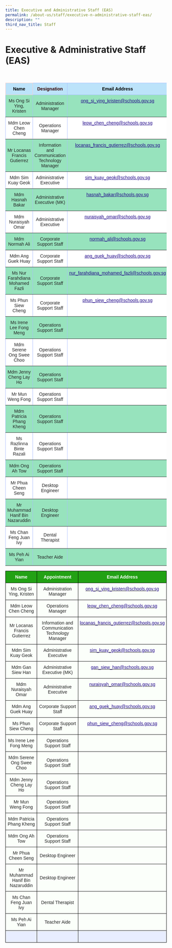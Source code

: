 ```yaml
---
title: Executive and Administrative Staff (EAS)
permalink: /about-us/staff/executive-n-administrative-staff-eas/
description: ""
third_nav_title: Staff
---
```

Executive & Administrative Staff (EAS)
========================

<br>

<style type="text/css">
.tg  {border-collapse:collapse;border-color:#aabcfe;border-spacing:0;}
.tg td{background-color:#e8edff;border-color:#aabcfe;border-style:solid;border-width:1px;color:#669;
  font-family:Arial, sans-serif;font-size:14px;overflow:hidden;padding:10px 5px;word-break:normal;}
.tg th{background-color:#b9c9fe;border-color:#aabcfe;border-style:solid;border-width:1px;color:#039;
  font-family:Arial, sans-serif;font-size:14px;font-weight:normal;overflow:hidden;padding:10px 5px;word-break:normal;}
.tg .tg-su6w{background-color:#97E3BD;border-color:inherit;color:#222;text-align:center;vertical-align:middle}
.tg .tg-g70e{background-color:#FFF;border-color:inherit;color:#21088A;font-weight:bold;text-align:center;text-decoration:underline;
  vertical-align:top}
.tg .tg-w3iq{background-color:#97e3bd;border-color:inherit;text-align:left;vertical-align:top}
.tg .tg-ll8o{background-color:#97E3BD;border-color:inherit;color:#222;text-align:center;vertical-align:top}
.tg .tg-zjnu{background-color:#97E3BD;border-color:inherit;color:#222;text-align:left;vertical-align:middle}
.tg .tg-o9eh{background-color:#97E3BD;border-color:inherit;color:#21088A;font-weight:bold;text-align:center;
  text-decoration:underline;vertical-align:top}
.tg .tg-oa0s{background-color:#BCE3FA;border-color:#ffccc9;color:#000000;font-weight:bold;text-align:center;vertical-align:top}
.tg .tg-ufz1{background-color:#BCE3FA;border-color:inherit;color:#330001;font-weight:bold;text-align:center;vertical-align:top}
.tg .tg-fkqm{background-color:#BCE3FA;border-color:inherit;color:#000000;font-weight:bold;text-align:center;vertical-align:top}
.tg .tg-gktn{background-color:#FFF;border-color:inherit;color:#222;text-align:center;vertical-align:middle}
.tg .tg-gct1{background-color:#FFF;border-color:inherit;color:#222;text-align:center;vertical-align:top}
.tg .tg-k81l{background-color:#FFF;border-color:inherit;color:#222;text-align:left;vertical-align:middle}
</style>
<table class="tg">
<thead>
  <tr>
    <th class="tg-oa0s">Name</th>
    <th class="tg-ufz1">Designation</th>
    <th class="tg-fkqm">Email Address</th>
  </tr>
</thead>
<tbody>
  <tr>
    <td class="tg-su6w"><span style="color:#222;background-color:#97E3BD">Ms Ong Si Ying, Kristen</span></td>
    <td class="tg-su6w"><span style="color:#222;background-color:#97E3BD">Administration Manager</span></td>
    <td class="tg-o9eh"><a href="mailto:ong_si_ying_kristen@schools.gov.sg"><span style="font-weight:500;text-decoration:underline;color:#21088A">ong_si_ying_kristen@schools.gov.sg</span></a></td>
  </tr>
  <tr>
    <td class="tg-gktn"><span style="color:#222;background-color:#FFF">Mdm Leow Chen Cheng</span></td>
    <td class="tg-gktn"><span style="color:#222;background-color:#FFF">Operations Manager</span></td>
    <td class="tg-g70e"><a href="mailto:leow_chen_cheng@schools.gov.sg"><span style="font-weight:500;text-decoration:underline;color:#21088A">leow_chen_cheng@schools.gov.sg</span></a></td>
  </tr>
  <tr>
    <td class="tg-su6w"><span style="color:#222;background-color:#97E3BD">Mr Locanas Francis Gutierrez</span></td>
    <td class="tg-su6w"><span style="color:#222;background-color:#97E3BD">Information and Communication Technology Manager</span></td>
    <td class="tg-o9eh"><a href="mailto:locanas_francis_gutierrez@moe.edu,sg"><span style="font-weight:500;text-decoration:underline;color:#21088A">locanas_francis_gutierrez@schools.gov.sg</span></a></td>
  </tr>
  <tr>
    <td class="tg-gktn"><span style="color:#222;background-color:#FFF">Mdm Sim Kuay Geok</span></td>
    <td class="tg-gktn"><span style="color:#222;background-color:#FFF">Administrative Executive</span></td>
    <td class="tg-g70e"><a href="mailto:sim_kuay_geok@schools.gov.sg"><span style="font-weight:500;text-decoration:underline;color:#21088A">sim_kuay_geok@schools.gov.sg</span></a></td>
  </tr>
  <tr>
    <td class="tg-su6w"><span style="color:#222;background-color:#97E3BD">Mdm Hasnah Bakar</span></td>
    <td class="tg-su6w"><span style="color:#222;background-color:#97E3BD">Administrative Executive (MK)</span></td>
    <td class="tg-o9eh"><a href="mailto:hasnah_bakar@schools.gov.sg"><span style="font-weight:500;text-decoration:underline;color:#21088A">hasnah_bakar@schools.gov.sg</span></a></td>
  </tr>
  <tr>
    <td class="tg-gktn"><span style="color:#222;background-color:#FFF">Mdm Nuraisyah Omar</span></td>
    <td class="tg-gktn"><span style="color:#222;background-color:#FFF">Administrative Executive</span></td>
    <td class="tg-g70e"><a href="mailto:nuraisyah_omar@schools.gov.sg"><span style="font-weight:500;text-decoration:underline;color:#21088A">nuraisyah_omar@schools.gov.sg</span></a></td>
  </tr>
  <tr>
    <td class="tg-su6w"><span style="color:#222;background-color:#97E3BD">Mdm Normah Ali</span></td>
    <td class="tg-su6w"><span style="color:#222;background-color:#97E3BD">Corporate Support Staff</span></td>
    <td class="tg-o9eh"><a href="mailto:normah_ali@schools.gov.sg"><span style="font-weight:500;text-decoration:underline;color:#21088A">normah_ali@schools.gov.sg</span></a></td>
  </tr>
  <tr>
    <td class="tg-gktn"><span style="color:#222;background-color:#FFF">Mdm Ang Guek Huay</span></td>
    <td class="tg-gktn"><span style="color:#222;background-color:#FFF">Corporate Support Staff</span></td>
    <td class="tg-g70e"><a href="mailto:ang_guek_huay@schools.gov.sg"><span style="font-weight:500;text-decoration:underline;color:#21088A">ang_guek_huay@schools.gov.sg</span></a></td>
  </tr>
  <tr>
    <td class="tg-su6w"><span style="color:#222;background-color:#97E3BD">Ms Nur Farahdiana Mohamed Fazli</span></td>
    <td class="tg-su6w"><span style="color:#222;background-color:#97E3BD">Corporate Support Staff</span></td>
    <td class="tg-o9eh"><a href="mailto:nur_farahdiana_mohamed_fazli@schools.gov.sg"><span style="font-weight:500;text-decoration:underline;color:#21088A">nur_farahdiana_mohamed_fazli@schools.gov.sg</span></a></td>
  </tr>
  <tr>
    <td class="tg-gktn"><span style="color:#222;background-color:#FFF">Ms Phun Siew Cheng</span><br></td>
    <td class="tg-gktn"><span style="color:#222;background-color:#FFF">Corporate Support Staff</span><br></td>
    <td class="tg-g70e"><a href="mailto:phun_siew_cheng@schools.gov.sg"><span style="font-weight:500;text-decoration:underline;color:#21088A">phun_siew_cheng@schools.gov.sg</span></a><br></td>
  </tr>
  <tr>
    <td class="tg-su6w"><span style="color:#222;background-color:#97E3BD">Ms Irene Lee Fong Meng</span></td>
    <td class="tg-su6w"><span style="color:#222;background-color:#97E3BD">Operations Support Staff</span><br></td>
    <td class="tg-ll8o"></td>
  </tr>
  <tr>
    <td class="tg-gktn"><span style="color:#222;background-color:#FFF">Mdm Serene Ong Swee Choo</span></td>
    <td class="tg-gktn"><span style="color:#222;background-color:#FFF">Operations Support Staff</span><br></td>
    <td class="tg-gct1"></td>
  </tr>
  <tr>
    <td class="tg-su6w"><span style="color:#222;background-color:#97E3BD">Mdm Jenny Cheng Lay Ho</span></td>
    <td class="tg-su6w"><span style="color:#222;background-color:#97E3BD">Operations Support Staff</span><br></td>
    <td class="tg-ll8o"></td>
  </tr>
  <tr>
    <td class="tg-gktn"><span style="color:#222;background-color:#FFF">Mr Mun Weng Fong</span></td>
    <td class="tg-gktn"><span style="color:#222;background-color:#FFF">Operations Support Staff</span></td>
    <td class="tg-gktn"></td>
  </tr>
  <tr>
    <td class="tg-su6w"><span style="color:#222;background-color:#97E3BD">Mdm Patricia Phang Kheng</span></td>
    <td class="tg-su6w"><span style="color:#222;background-color:#97E3BD">Operations Support Staff</span></td>
    <td class="tg-su6w"></td>
  </tr>
  <tr>
    <td class="tg-gktn"><span style="color:#222;background-color:#FFF"> Ms Razlinna Binte Razali</span></td>
    <td class="tg-gktn"><span style="color:#222;background-color:#FFF"> Operations Support Staff</span></td>
    <td class="tg-k81l"><span style="color:#222;background-color:#FFF"> </span></td>
  </tr>
  <tr>
    <td class="tg-su6w"><span style="color:#222;background-color:#97E3BD"> Mdm Ong Ah Tow</span></td>
    <td class="tg-su6w"><span style="color:#222;background-color:#97E3BD"> Operations Support Staff</span></td>
    <td class="tg-zjnu"><span style="color:#222;background-color:#97E3BD"> </span></td>
  </tr>
  <tr>
    <td class="tg-gktn"><span style="color:#222;background-color:#FFF">Mr Phua Cheen Seng</span></td>
    <td class="tg-gktn"><span style="color:#222;background-color:#FFF">Desktop Engineer</span></td>
    <td class="tg-gktn"></td>
  </tr>
  <tr>
    <td class="tg-su6w"><span style="color:#222;background-color:#97E3BD">Mr Muhammad Hanif Bin Nazaruddin</span></td>
    <td class="tg-su6w"><span style="color:#222;background-color:#97E3BD">Desktop Engineer</span><br></td>
    <td class="tg-su6w"></td>
  </tr>
  <tr>
    <td class="tg-gktn"><span style="color:#222;background-color:#FFF">Ms Chan Feng Juan Ivy</span><br></td>
    <td class="tg-gktn"><span style="color:#222;background-color:#FFF">Dental Therapist</span><br></td>
    <td class="tg-k81l"><span style="color:#222;background-color:#FFF"> </span></td>
  </tr>
  <tr>
    <td class="tg-su6w"><span style="color:#222;background-color:#97E3BD">Ms Peh Ai Yian</span></td>
    <td class="tg-su6w"><span style="color:#222;background-color:#97E3BD">Teacher Aide</span></td>
    <td class="tg-w3iq"></td>
  </tr>
</tbody>
</table>








<style type="text/css">
.tg  {border-collapse:collapse;border-spacing:0;}
.tg td{border-color:black;border-style:solid;border-width:1px;font-family:Arial, sans-serif;font-size:14px;
  overflow:hidden;padding:10px 5px;word-break:normal;}
.tg th{border-color:black;border-style:solid;border-width:1px;font-family:Arial, sans-serif;font-size:14px;
  font-weight:normal;overflow:hidden;padding:10px 5px;word-break:normal;}
.tg .tg-1h0n{background-color:#22A114;color:#FBFFFA;font-weight:bold;text-align:center;vertical-align:top}
.tg .tg-fskk{background-color:#FBFFFA;color:#21088A;font-weight:bold;text-align:center;text-decoration:underline;vertical-align:top}
.tg .tg-lb3e{background-color:#FBFFFA;color:#21088A;font-weight:bold;text-align:center;vertical-align:top}
.tg .tg-s6uv{background-color:#FBFFFA;color:#222;text-align:center;vertical-align:middle}
</style>
<table class="tg">
<thead>
  <tr>
    <th class="tg-1h0n">Name</th>
    <th class="tg-1h0n">Appointment</th>
    <th class="tg-1h0n">Email Address</th>
  </tr>
</thead>
<tbody>
  <tr>
    <td class="tg-s6uv"><span style="color:#222;background-color:#FBFFFA">Ms Ong Si Ying, Kristen</span></td>
    <td class="tg-s6uv"><span style="color:#222;background-color:#FBFFFA"> Administration Manager</span></td>
    <td class="tg-lb3e"><a href="mailto:ong_si_ying_kristen@schools.gov.sg"><span style="font-weight:500;text-decoration:none;color:#21088A">ong_si_ying_kristen@schools.gov.sg</span></a></td>
  </tr>
  <tr>
    <td class="tg-s6uv"><span style="color:#222;background-color:#FBFFFA">Mdm Leow Chen Cheng</span></td>
    <td class="tg-s6uv"><span style="color:#222;background-color:#FBFFFA">Operations Manager</span><br></td>
    <td class="tg-lb3e"><a href="mailto:leow_chen_cheng@schools.gov.sg"><span style="font-weight:500;text-decoration:none;color:#21088A">leow_chen_cheng@schools.gov.sg</span></a></td>
  </tr>
  <tr>
    <td class="tg-s6uv"><span style="color:#222;background-color:#FBFFFA">Mr Locanas Francis Gutierrez</span></td>
    <td class="tg-s6uv"><span style="color:#222;background-color:#FBFFFA">Information and Communication Technology Manager</span><br></td>
    <td class="tg-lb3e"><a href="mailto:locanas_francis_gutierrez@schools.gov.sg"><span style="font-weight:500;text-decoration:none;color:#21088A">locanas_francis_gutierrez@schools.gov.sg</span></a></td>
  </tr>
  <tr>
    <td class="tg-s6uv"><span style="color:#222;background-color:#FBFFFA">Mdm Sim Kuay Geok</span><br></td>
    <td class="tg-s6uv"><span style="color:#222;background-color:#FBFFFA">Administrative Executive</span><br></td>
    <td class="tg-lb3e"><a href="mailto:sim_kuay_geok@schools.gov.sg"><span style="font-weight:500;text-decoration:none;color:#21088A">sim_kuay_geok@schools.gov.sg</span></a><br></td>
  </tr>
  <tr>
    <td class="tg-s6uv"><span style="color:#222;background-color:#FBFFFA">Mdm Gan Siew Han</span><br></td>
    <td class="tg-s6uv"><span style="color:#222;background-color:#FBFFFA">Administrative Executive (MK)</span><br></td>
    <td class="tg-lb3e"><a href="mailto:gan_siew_han@schools.gov.sg"><span style="font-weight:500;text-decoration:none;color:#21088A">gan_siew_han@schools.gov.sg</span></a><br></td>
  </tr>
  <tr>
    <td class="tg-s6uv"><span style="color:#222;background-color:#FBFFFA">Mdm Nuraisyah Omar</span><br></td>
    <td class="tg-s6uv"><span style="color:#222;background-color:#FBFFFA">Administrative Executive</span><br></td>
    <td class="tg-lb3e"><a href="mailto:nuraisyah_omar@schools.gov.sg"><span style="font-weight:500;text-decoration:none;color:#21088A">nuraisyah_omar@schools.gov.sg</span></a><br></td>
  </tr>
  <tr>
    <td class="tg-s6uv"><span style="color:#222;background-color:#FBFFFA">Mdm Ang Guek Huay</span><br></td>
    <td class="tg-s6uv"><span style="color:#222;background-color:#FBFFFA">Corporate Support Staff</span><br></td>
    <td class="tg-lb3e"><a href="mailto:ang_guek_huay@schools.gov.sg"><span style="font-weight:500;text-decoration:none;color:#21088A">ang_guek_huay@schools.gov.sg</span></a><br></td>
  </tr>
  <tr>
    <td class="tg-s6uv"><span style="color:#222;background-color:#FBFFFA">Ms Phun Siew Cheng</span><br></td>
    <td class="tg-s6uv"><span style="color:#222;background-color:#FBFFFA">Corporate Support Staff</span><br></td>
    <td class="tg-fskk"><a href="mailto:phun_siew_cheng@schools.gov.sg"><span style="font-weight:500;text-decoration:underline;color:#21088A">phun_siew_cheng@schools.gov.sg</span></a></td>
  </tr>
	 <tr>
    <td class="tg-s6uv"><span style="color:#222;background-color:#FBFFFA">Ms Irene Lee Fong Meng</span><br></td>
    <td class="tg-s6uv"><span style="color:#222;background-color:#FBFFFA">Operations Support Staff</span><br></td>
    <td class="tg-fskk"></td>
  </tr>
	<tr>
    <td class="tg-s6uv"><span style="color:#222;background-color:#FBFFFA">Mdm Serene Ong Swee Choo</span><br></td>
    <td class="tg-s6uv"><span style="color:#222;background-color:#FBFFFA">Operations Support Staff</span><br></td>
    <td class="tg-fskk"></td>
  </tr>
	<tr>
    <td class="tg-s6uv"><span style="color:#222;background-color:#FBFFFA">Mdm Jenny Cheng Lay Ho</span><br></td>
    <td class="tg-s6uv"><span style="color:#222;background-color:#FBFFFA">Operations Support Staff</span><br></td>
    <td class="tg-fskk"></td>
  </tr>
	<tr>
    <td class="tg-s6uv"><span style="color:#222;background-color:#FBFFFA">Mr Mun Weng Fong</span><br></td>
    <td class="tg-s6uv"><span style="color:#222;background-color:#FBFFFA">Operations Support Staff</span><br></td>
    <td class="tg-fskk"></td>
  </tr>
	<tr>
    <td class="tg-s6uv"><span style="color:#222;background-color:#FBFFFA">Mdm Patricia Phang Kheng</span><br></td>
    <td class="tg-s6uv"><span style="color:#222;background-color:#FBFFFA">Operations Support Staff</span><br></td>
    <td class="tg-fskk"></td>
  </tr>
	<tr>
    <td class="tg-s6uv"><span style="color:#222;background-color:#FBFFFA">Mdm Ong Ah Tow</span><br></td>
    <td class="tg-s6uv"><span style="color:#222;background-color:#FBFFFA">Operations Support Staff</span><br></td>
    <td class="tg-fskk"></td>
  </tr>
		<tr>
    <td class="tg-s6uv"><span style="color:#222;background-color:#FBFFFA">Mr Phua Cheen Seng</span><br></td>
    <td class="tg-s6uv"><span style="color:#222;background-color:#FBFFFA">Desktop Engineer</span><br></td>
    <td class="tg-fskk"></td>
  </tr>
	<tr>
    <td class="tg-s6uv"><span style="color:#222;background-color:#FBFFFA">Mr Muhammad Hanif Bin Nazaruddin</span><br></td>
    <td class="tg-s6uv"><span style="color:#222;background-color:#FBFFFA">Desktop Engineer</span><br></td>
    <td class="tg-fskk"></td>
  </tr>
	<tr>
    <td class="tg-s6uv"><span style="color:#222;background-color:#FBFFFA">Ms Chan Feng Juan Ivy</span><br></td>
    <td class="tg-s6uv"><span style="color:#222;background-color:#FBFFFA">Dental Therapist</span><br></td>
    <td class="tg-fskk"></td>
  </tr>
	<tr>
    <td class="tg-s6uv"><span style="color:#222;background-color:#FBFFFA">Ms Peh Ai Yian</span><br></td>
    <td class="tg-s6uv"><span style="color:#222;background-color:#FBFFFA">Teacher Aide</span><br></td>
    <td class="tg-fskk"></td>
  </tr>
	<tr>
    <td class="tg-djmn"><span style="color:#222;background-color:#FBFFFA"></span></td>
    <td class="tg-djmn"><span style="color:#222;background-color:#FBFFFA"></span><br></td>
    <td class="tg-33ww"></td>
  </tr>
</tbody>
</table>